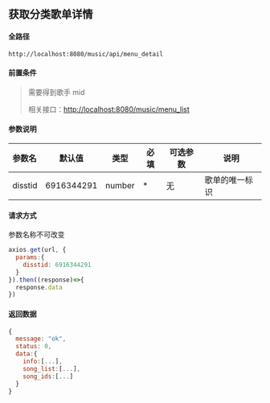 ## 获取分类歌单详情

#### 全路径

```
http://localhost:8080/music/api/menu_detail
```

#### 前置条件

> 需要得到歌手 mid    
>
> 相关接口：[http://localhost:8080/music/menu_list](https://github.com/JooZh/music-api-for-qq/blob/master/docs/menu_list.md)

#### 参数说明

| 参数名    | 默认值         | 类型   | 必填 | 可选参数          | 说明               |
| :-------- | -------------- | ------ | ---- | ----------------- | ------------------ |
| disstid | 6916344291 | number | *    | 无                | 歌单的唯一标识     |

#### 请求方式

参数名称不可改变

```js
axios.get(url, {
  params:{
    disstid: 6916344291
  }
}).then((response)=>{
  response.data
})
```

#### 返回数据

```js
{
  message: "ok",
  status: 0,
  data:{
    info:[...],
    song_list:[...],
    song_ids:[...]
  }
}
```

